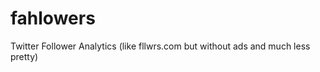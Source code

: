 fahlowers
=========

Twitter Follower Analytics (like fllwrs.com but without ads and much less pretty)
